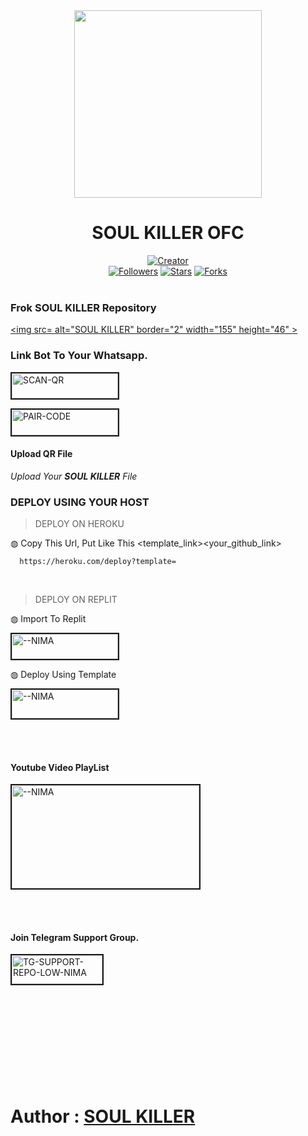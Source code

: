 <div align="center" class= "main"> 
  <img src="https://telegra.ph/file/08d4f7c2d16cd64846afd.jpg" width="300" height="300"/>
  <h1>SOUL KILLER OFC </h1>

<a href="https://github.com/DarkMakerofc"><img title="Creator" src="https://img.shields.io/badge/Creator-Mrnima-red.svg?style=for-the-badge&logo=github"></a>
<br>
<a href="https://github.com/darkmakerofc?tab=followers"><img title="Followers" src="https://img.shields.io/github/followers/darkmakerofc?color=green&style=flat-square"></a>
<a href="https://github.com/DarkMakerofc/ZUSYCO-MD/stargazers/"><img title="Stars" src="https://img.shields.io/github/stars/darkmakerofc/ZUSYCO-MD?color=white&style=flat-square"></a>
<a href="https://github.com/Ayeshherath/SOUL-KILLER-/network/members"><img title="Forks" src="https://img.shields.io/github.com/Ayeshherath/SOUL-KILLER-?color=yellow&style=flat-square"></a>
<br><br>
</div>
<div align= "left">

  ### Frok SOUL KILLER Repository
<a href="https://github.com/Ayeshherath/SOUL-KILLER-/fork"><img src= alt="SOUL KILLER" border="2" width="155" height="46" ></a>
  ### Link Bot To Your Whatsapp.
  
<a href="https://gpt-qr-code.onrender.com/zusyco"><img src="https://i.ibb.co/FWSfNmb/scan-qr-zusyco-btn.png" alt="SCAN-QR" border="2" width="170" height="40" ></a>

<a href="https://replit.com/@MRNima/ZUSYCO-PAIR-CODE?v=1"><img src="https://i.ibb.co/5BGSVZw/pair-code-btn-zusyco.png" alt="PAIR-CODE" border="2" width="170" height="41" ></a>

  #### Upload QR File
  <i>Upload Your **SOUL KILLER** File </i>

  ### DEPLOY USING YOUR HOST
  
> DEPLOY ON HEROKU<br>

◍ Copy This Url, Put Like This <template_link><your_github_link>

      https://heroku.com/deploy?template=

  <br>
  
> DEPLOY ON REPLIT<br>

◍ Import To Replit

<a href="https://replit.com/github/"><img src="https://i.ibb.co/0F5q3Fp/run-on-replit-zusyco-btn.png" alt="--NIMA" border="2" width="170" height="40" ></a>

◍ Deploy Using Template
  
<a href="https://replit.com/@MRNima/ZUSYCO-MD?v=1"><img src="https://i.ibb.co/YNwCMsp/zusyco-replit-template-btn.png" alt="--NIMA" border="2" width="170" height="46" ></a>

<br><br>
#### Youtube Video PlayList
<a href="https://www.youtube.com/playlist?list=PLZ2z7lRgfHwgwfNRLBKDYZkEgd34yc1xi"><img src="https://i.ibb.co/NZ9D5Tz/youtube-playlist-zusyco.jpg" alt="--NIMA" border="2" width="300" height="165" ></a>
<br>

</div>

<br><br>
#### Join Telegram Support Group.
<a href="https://t.me/+_IJSxrsUMD5lYTU1"><img src="https://i.ibb.co/Kj3Knpk/TG-SUPPORT-REPO-LOW-NIMA.png" alt="TG-SUPPORT-REPO-LOW-NIMA" border="2" width="145" height="46" ></a>
<br><br><br><br><br><br><br><br><br><br>

# Author : [SOUL KILLER](https://github.com/Ayeshherath/SOUL-KILLER-)
